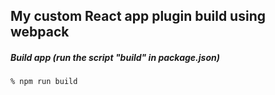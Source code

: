 ## My custom React app plugin build using webpack

##### Build app (run the script "build" in package.json)
```bash
% npm run build
```